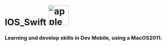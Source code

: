 # IOS_Swift <a href="https://emoji.gg/emoji/5766-apple-grey"><img src="https://cdn3.emoji.gg/emojis/5766-apple-grey.png" width="64px" height="64px" alt="apple_grey"></a>
  ### Learning and develop skills in Dev Mobile, using a MacOS2011.
